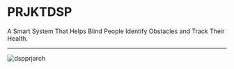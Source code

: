 # PRJKTDSP
A Smart System That Helps Blind People Identify Obstacles and Track Their Health. <hr>
![dspprjarch](https://github.com/user-attachments/assets/fe1e8f6e-1e46-41e2-bf22-8c2e1c3ea420)
